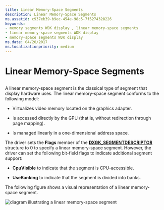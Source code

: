 ```yaml
---
title: Linear Memory-Space Segments
description: Linear Memory-Space Segments
ms.assetid: c937eb39-b9ec-454e-98c5-7f5274328226
keywords:
- memory segments WDK display , linear memory-space segments
- linear memory-space segments WDK display
- memory-space segments WDK display
ms.date: 04/20/2017
ms.localizationpriority: medium
---
```


# Linear Memory-Space Segments


## <span id="ddk_linear_memory_space_segments_gg"></span><span id="DDK_LINEAR_MEMORY_SPACE_SEGMENTS_GG"></span>


A linear memory-space segment is the classical type of segment that display hardware uses. The linear memory-space segment conforms to the following model:

-   Virtualizes video memory located on the graphics adapter.

-   Is accessed directly by the GPU (that is, without redirection through page mapping).

-   Is managed linearly in a one-dimensional address space.

The driver sets the **Flags** member of the [**DXGK\_SEGMENTDESCRIPTOR**](/windows-hardware/drivers/ddi/d3dkmddi/ns-d3dkmddi-_dxgk_segmentdescriptor) structure to 0 to specify a linear memory-space segment. However, the driver can set the following bit-field flags to indicate additional segment support:

-   **CpuVisible** to indicate that the segment is CPU-accessible.

-   **UseBanking** to indicate that the segment is divided into banks.

The following figure shows a visual representation of a linear memory-space segment.

![diagram illustrating a linear memory-space segment](images/memspac.png)

 

